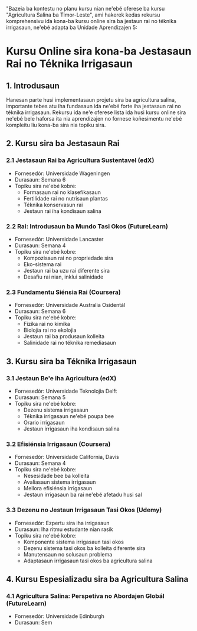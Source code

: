 "Bazeia ba kontestu no planu kursu nian ne'ebé oferese ba kursu "Agricultura Salina ba Timor-Leste", ami hakerek kedas rekursu komprehensivu ida kona-ba kursu online sira ba jestaun rai no téknika irrigasaun, ne'ebé adapta ba Unidade Aprendizajen 5:

# Kursu Online sira kona-ba Jestasaun Rai no Téknika Irrigasaun

## 1. Introdusaun

Hanesan parte husi implementasaun projetu sira ba agricultura salina, importante tebes atu iha fundasaun ida ne'ebé forte iha jestasaun rai no téknika irrigasaun. Rekursu ida ne'e oferese lista ida husi kursu online sira ne'ebé bele haforsa ita nia aprendizajen no fornese koñesimentu ne'ebé kompleitu liu kona-ba sira nia topiku sira.

## 2. Kursu sira ba Jestasaun Rai

### 2.1 Jestasaun Rai ba Agricultura Sustentavel (edX)

- Fornesedór: Universidade Wageningen
- Durasaun: Semana 6
- Topiku sira ne'ebé kobre:
  * Formasaun rai no klasefikasaun
  * Fertilidade rai no nutrisaun plantas
  * Téknika konservasun rai
  * Jestaun rai iha kondisaun salina

### 2.2 Rai: Introdusaun ba Mundo Tasi Okos (FutureLearn)

- Fornesedór: Universidade Lancaster
- Durasaun: Semana 4
- Topiku sira ne'ebé kobre:
  * Kompozisaun rai no propriedade sira
  * Eko-sistema rai
  * Jestaun rai ba uzu rai diferente sira
  * Desafiu rai nian, inklui salinidade

### 2.3 Fundamentu Siénsia Rai (Coursera)

- Fornesedór: Universidade Australia Osidentál
- Durasaun: Semana 6
- Topiku sira ne'ebé kobre:
  * Fizika rai no kimika
  * Biolojia rai no ekolojia
  * Jestaun rai ba produsaun kolleita
  * Salinidade rai no téknika remediasaun

## 3. Kursu sira ba Téknika Irrigasaun

### 3.1 Jestaun Be'e iha Agricultura (edX)

- Fornesedór: Universidade Teknolojia Delft
- Durasaun: Semana 5
- Topiku sira ne'ebé kobre:
  * Dezenu sistema irrigasaun
  * Téknika irrigasaun ne'ebé poupa bee
  * Orario irrigasaun
  * Jestaun irrigasaun iha kondisaun salina

### 3.2 Efisiénsia Irrigasaun (Coursera)

- Fornesedór: Universidade California, Davis
- Durasaun: Semana 4
- Topiku sira ne'ebé kobre:
  * Nesesidade bee ba kolleita
  * Avaliasaun sistema irrigasaun
  * Mellora efisiénsia irrigasaun
  * Jestaun irrigasaun ba rai ne'ebé afetadu husi sal

### 3.3 Dezenu no Jestaun Irrigasaun Tasi Okos (Udemy)

- Fornesedór: Ezpertu sira iha irrigasaun
- Durasaun: Iha ritmu estudante nian rasik
- Topiku sira ne'ebé kobre:
  * Komponente sistema irrigasaun tasi okos
  * Dezenu sistema tasi okos ba kolleita diferente sira
  * Manutensaun no solusaun problema
  * Adaptasaun irrigasaun tasi okos ba agricultura salina

## 4. Kursu Espesializadu sira ba Agricultura Salina

### 4.1 Agricultura Salina: Perspetiva no Abordajen Globál (FutureLearn)

- Fornesedór: Universidade Edinburgh
- Durasaun: Sem